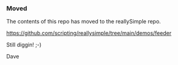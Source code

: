 ### Moved

The contents of this repo has moved to the reallySimple repo.

https://github.com/scripting/reallysimple/tree/main/demos/feeder

Still diggin! ;-)

Dave

